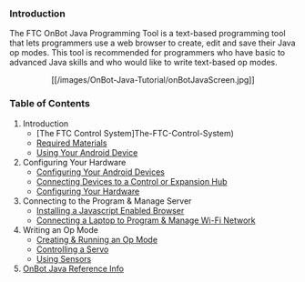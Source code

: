 ### Introduction
The FTC OnBot Java Programming Tool is a text-based programming tool that lets programmers use a web browser to create, edit and save their Java op modes.  This tool is recommended for programmers who have basic to advanced Java skills and who would like to write text-based op modes.

<p align="center">[[/images/OnBot-Java-Tutorial/onBotJavaScreen.jpg]]<p>

### Table of Contents
1. Introduction
    * [The FTC Control System]The-FTC-Control-System)
    * [Required Materials](Required-Materials)
    * [Using Your Android Device](Using-Your-Android-Device)
2. Configuring Your Hardware
    * [Configuring Your Android Devices](Configuring-Your-Android-Devices)
    * [Connecting Devices to a Control or Expansion Hub](Connecting-Devices-to-a-Control-or-Expansion-Hub)
    * [Configuring Your Hardware](Configuring-Your-Hardware)
3. Connecting to the Program & Manage Server
    * [Installing a Javascript Enabled Browser](Installing-a-Javascript-Enabled-Browser)
    * [Connecting a Laptop to Program & Manage Wi-Fi Network](Connecting-a-Laptop-to-the-Program-&-Manage-Network)
4. Writing an Op Mode
    * [Creating & Running an Op Mode](Creating-and-Running-an-Op-Mode-(OnBot-Java))
    * [Controlling a Servo](Controlling-a-Servo-(OnBot-Java))
    * [Using Sensors](Using-Sensors-(OnBot-Java))
5. [OnBot Java Reference Info](OnBot-Java-Reference-Info)
